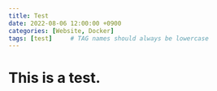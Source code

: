 ```yaml
---
title: Test
date: 2022-08-06 12:00:00 +0900
categories: [Website, Docker]
tags: [test]     # TAG names should always be lowercase
---
```

# This is a test.
